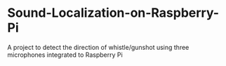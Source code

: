 # Sound-Localization-on-Raspberry-Pi
A project to detect the direction of whistle/gunshot using three microphones integrated to Raspberry Pi
